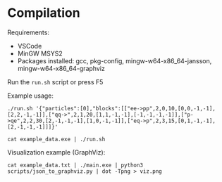 # Compilation
Requirements:
- VSCode
- MinGW MSYS2
- Packages installed: gcc, pkg-config, mingw-w64-x86_64-jansson, mingw-w64-x86_64-graphviz

Run the `run.sh` script or press F5

Example usage:
```
./run.sh '{"particles":[0],"blocks":[["ee->pp",2,0,10,[0,0,-1,-1],[2,2,-1,-1]],["qq->",2,1,20,[1,1,-1,-1],[-1,-1,-1,-1]],["p->qe",2,2,30,[2,-1,-1,-1],[1,0,-1,-1]],["eq->p",2,3,15,[0,1,-1,-1],[2,-1,-1,-1]]]}'
```
```
cat example_data.exe | ./run.sh
```

Visualization example (GraphViz):
```
cat example_data.txt | ./main.exe | python3 scripts/json_to_graphviz.py | dot -Tpng > viz.png
```